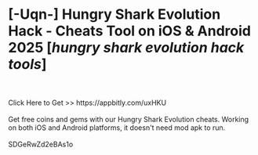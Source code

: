 # [-Uqn-] Hungry Shark Evolution Hack - Cheats Tool on iOS & Android 2025 [*hungry shark evolution hack tools*]
<br>
<br>Click Here to Get >> https://appbitly.com/uxHKU

<br>
<br>Get free coins and gems with our Hungry Shark Evolution cheats. Working on both iOS and Android platforms, it doesn't need mod apk to run.
<br>
<br>SDGeRwZd2eBAs1o

